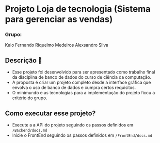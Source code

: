 # Projeto Loja de tecnologia (Sistema para gerenciar as vendas)

### Grupo:

Kaio Fernando
Riquelmo Medeiros
Alexsandro Silva

## Descrição 📝

- Esse projeto foi desenvolvido para ser apresentado como trabalho final da disciplina de banco de dados do curso de ciência da computação.
- A proposta é criar um projeto completo desde a interface gráfica que envolva o uso de banco de dados e cumpra certos requisitos.
- O minimundo e as tecnologias para a implementação do projeto ficou a critério do grupo.

## Como executar esse projeto?

- Execute a a API do projeto seguindo os passos definidos em `/Backend/docs.md`
- Inicie o FrontEnd seguindo os passos definidos em `/FrontEnd/docs.md`
